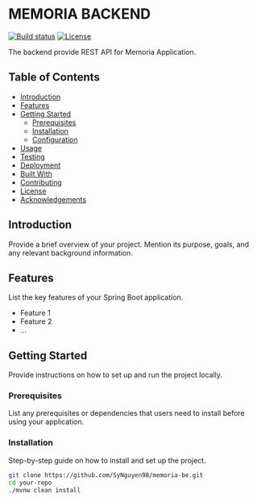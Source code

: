 # MEMORIA BACKEND

[![Build status](https://github.com/SyNguyen98/memoria-be/actions/workflows/deploy-azure-web-app.yml/badge.svg?branch=master)](https://github.com/SyNguyen98/memoria-be/actions/workflows/deploy-azure-web-app.yml)
[![License](https://img.shields.io/badge/license-MIT-blue.svg)](https://opensource.org/licenses/MIT)

The backend provide REST API for Memoria Application.

## Table of Contents

- [Introduction](#introduction)
- [Features](#features)
- [Getting Started](#getting-started)
  - [Prerequisites](#prerequisites)
  - [Installation](#installation)
  - [Configuration](#configuration)
- [Usage](#usage)
- [Testing](#testing)
- [Deployment](#deployment)
- [Built With](#built-with)
- [Contributing](#contributing)
- [License](#license)
- [Acknowledgements](#acknowledgements)

## Introduction

Provide a brief overview of your project. Mention its purpose, goals, and any relevant background information.

## Features

List the key features of your Spring Boot application.

- Feature 1
- Feature 2
- ...

## Getting Started

Provide instructions on how to set up and run the project locally.

### Prerequisites

List any prerequisites or dependencies that users need to install before using your application.

### Installation

Step-by-step guide on how to install and set up the project.

```bash
git clone https://github.com/SyNguyen98/memoria-be.git
cd your-repo
./mvnw clean install
